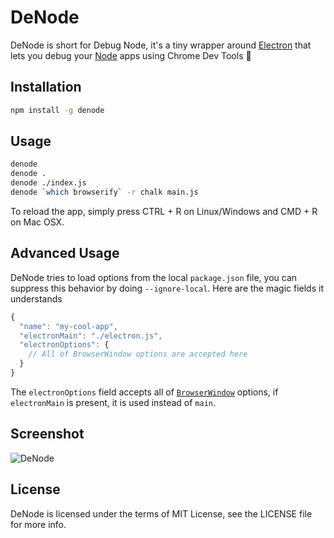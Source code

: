 DeNode
======

DeNode is short for Debug Node, it's a tiny wrapper around [Electron][1] that lets you debug your [Node][2] apps using Chrome Dev Tools :tada:

## Installation
```sh
npm install -g denode
```

## Usage

```sh
denode
denode .
denode ./index.js
denode `which browserify` -r chalk main.js
```

To reload the app, simply press CTRL + R on Linux/Windows and CMD + R on Mac OSX.

## Advanced Usage

DeNode tries to load options from the local `package.json` file, you can suppress this behavior by doing `--ignore-local`. Here are the magic fields it understands

```js
{
  "name": "my-cool-app",
  "electronMain": "./electron.js",
  "electronOptions": {
    // All of BrowserWindow options are accepted here
  }
}
```
The `electronOptions` field accepts all of [`BrowserWindow`][3] options, if `electronMain` is present, it is used instead of `main`.

## Screenshot

<img alt="DeNode" src="https://cloud.githubusercontent.com/assets/4278113/14579761/20e2a9a2-036b-11e6-8bc7-fba7cda9a026.png">

## License

DeNode is licensed under the terms of MIT License, see the LICENSE file for more info.

[1]:http://electron.atom.io/
[2]:http://nodejs.org/
[3]:http://electron.atom.io/docs/latest/api/browser-window
